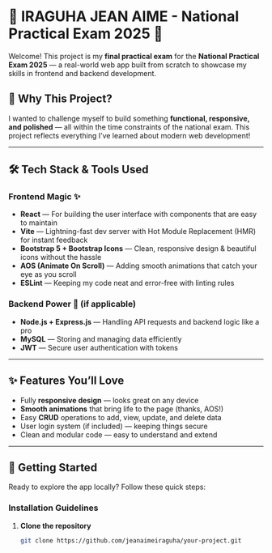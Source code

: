# 🎉 IRAGUHA JEAN AIME - National Practical Exam 2025 🎉

Welcome! This project is my **final practical exam** for the **National Practical Exam 2025** — a real-world web app built from scratch to showcase my skills in frontend and backend development.  

## 🚀 Why This Project?

I wanted to challenge myself to build something **functional, responsive, and polished** — all within the time constraints of the national exam. This project reflects everything I’ve learned about modern web development!

---

## 🛠️ Tech Stack & Tools Used

### Frontend Magic ✨
- **React** — For building the user interface with components that are easy to maintain  
- **Vite** — Lightning-fast dev server with Hot Module Replacement (HMR) for instant feedback  
- **Bootstrap 5 + Bootstrap Icons** — Clean, responsive design & beautiful icons without the hassle  
- **AOS (Animate On Scroll)** — Adding smooth animations that catch your eye as you scroll  
- **ESLint** — Keeping my code neat and error-free with linting rules  

### Backend Power 💪 (if applicable)
- **Node.js + Express.js** — Handling API requests and backend logic like a pro  
- **MySQL** — Storing and managing data efficiently  
- **JWT** — Secure user authentication with tokens  

---

## ✨ Features You’ll Love

- Fully **responsive design** — looks great on any device  
- **Smooth animations** that bring life to the page (thanks, AOS!)  
- Easy **CRUD** operations to add, view, update, and delete data  
- User login system (if included) — keeping things secure  
- Clean and modular code — easy to understand and extend  

---

## 🏁 Getting Started

Ready to explore the app locally? Follow these quick steps:

### Installation Guidelines

1. **Clone the repository**  
   ```bash
   git clone https://github.com/jeanaimeiraguha/your-project.git
